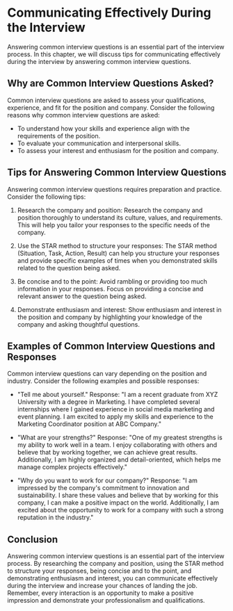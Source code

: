 Communicating Effectively During the Interview
===============================================================================================

Answering common interview questions is an essential part of the interview process. In this chapter, we will discuss tips for communicating effectively during the interview by answering common interview questions.

Why are Common Interview Questions Asked?
-----------------------------------------

Common interview questions are asked to assess your qualifications, experience, and fit for the position and company. Consider the following reasons why common interview questions are asked:

* To understand how your skills and experience align with the requirements of the position.
* To evaluate your communication and interpersonal skills.
* To assess your interest and enthusiasm for the position and company.

Tips for Answering Common Interview Questions
---------------------------------------------

Answering common interview questions requires preparation and practice. Consider the following tips:

1. Research the company and position: Research the company and position thoroughly to understand its culture, values, and requirements. This will help you tailor your responses to the specific needs of the company.

2. Use the STAR method to structure your responses: The STAR method (Situation, Task, Action, Result) can help you structure your responses and provide specific examples of times when you demonstrated skills related to the question being asked.

3. Be concise and to the point: Avoid rambling or providing too much information in your responses. Focus on providing a concise and relevant answer to the question being asked.

4. Demonstrate enthusiasm and interest: Show enthusiasm and interest in the position and company by highlighting your knowledge of the company and asking thoughtful questions.

Examples of Common Interview Questions and Responses
----------------------------------------------------

Common interview questions can vary depending on the position and industry. Consider the following examples and possible responses:

* "Tell me about yourself." Response: "I am a recent graduate from XYZ University with a degree in Marketing. I have completed several internships where I gained experience in social media marketing and event planning. I am excited to apply my skills and experience to the Marketing Coordinator position at ABC Company."

* "What are your strengths?" Response: "One of my greatest strengths is my ability to work well in a team. I enjoy collaborating with others and believe that by working together, we can achieve great results. Additionally, I am highly organized and detail-oriented, which helps me manage complex projects effectively."

* "Why do you want to work for our company?" Response: "I am impressed by the company's commitment to innovation and sustainability. I share these values and believe that by working for this company, I can make a positive impact on the world. Additionally, I am excited about the opportunity to work for a company with such a strong reputation in the industry."

Conclusion
----------

Answering common interview questions is an essential part of the interview process. By researching the company and position, using the STAR method to structure your responses, being concise and to the point, and demonstrating enthusiasm and interest, you can communicate effectively during the interview and increase your chances of landing the job. Remember, every interaction is an opportunity to make a positive impression and demonstrate your professionalism and qualifications.
